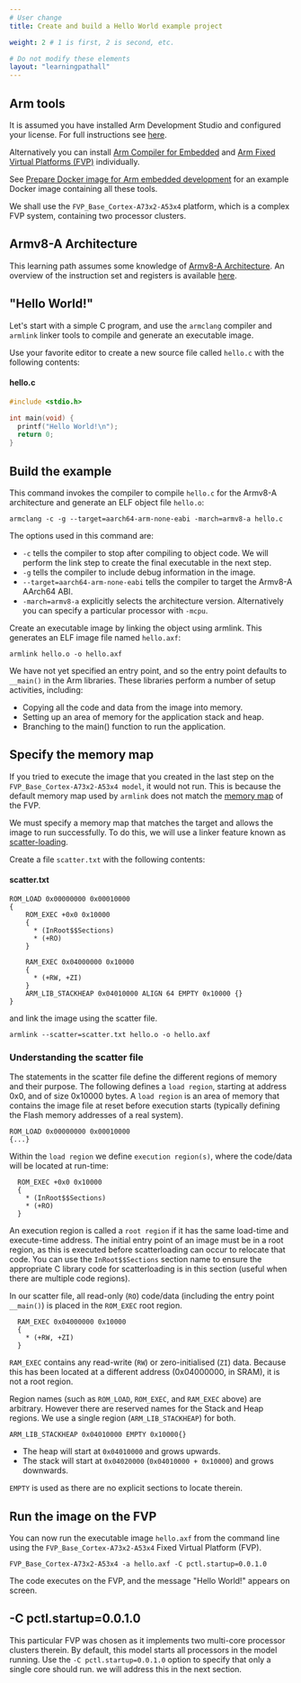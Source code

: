 ```yaml
---
# User change
title: Create and build a Hello World example project

weight: 2 # 1 is first, 2 is second, etc.

# Do not modify these elements
layout: "learningpathall"
---
```


## Arm tools

It is assumed you have installed Arm Development Studio and configured your license. For full instructions see [here](/install-tools/armds/).

Alternatively you can install [Arm Compiler for Embedded](/install-tools/armclang/) and [Arm Fixed Virtual Platforms (FVP)](/install-tools/fm#fvp) individually.

See [Prepare Docker image for Arm embedded development](/learning-paths/cross-platform/docker/) for an example Docker image containing all these tools.

We shall use the `FVP_Base_Cortex-A73x2-A53x4` platform, which is a complex FVP system, containing two processor clusters.

## Armv8-A Architecture

This learning path assumes some knowledge of [Armv8-A Architecture](https://developer.arm.com/Architectures/A-Profile%20Architecture). An overview of the instruction set and registers is available [here](https://developer.arm.com/downloads/-/exploration-tools).

## "Hello World!"

Let's start with a simple C program, and use the `armclang` compiler and `armlink` linker tools to compile and generate an executable image.

Use your favorite editor to create a new source file called `hello.c` with the following contents:
#### hello.c
```C
#include <stdio.h>

int main(void) {
  printf("Hello World!\n");
  return 0;
}
```
## Build the example

This command invokes the compiler to compile `hello.c` for the Armv8-A architecture and generate an ELF object file `hello.o`:
```console
armclang -c -g --target=aarch64-arm-none-eabi -march=armv8-a hello.c
```

The options used in this command are:
- `-c` tells the compiler to stop after compiling to object code. We will perform the link step to create the final executable in the next step.
- `-g` tells the compiler to include debug information in the image.
- `--target=aarch64-arm-none-eabi` tells the compiler to target the Armv8-A AArch64 ABI.
- `-march=armv8-a` explicitly selects the architecture version. Alternatively you can specify a particular processor with `-mcpu`.

Create an executable image by linking the object using armlink. This generates an ELF image file named `hello.axf`:
```console
armlink hello.o -o hello.axf
```
We have not yet specified an entry point, and so the entry point defaults to` __main()` in the Arm libraries. These libraries perform a number of setup activities, including:

- Copying all the code and data from the image into memory.
- Setting up an area of memory for the application stack and heap.
- Branching to the main() function to run the application.

## Specify the memory map

If you tried to execute the image that you created in the last step on the `FVP_Base_Cortex-A73x2-A53x4 model`, it would not run. This is because the default memory map used by `armlink` does not match the [memory map](https://developer.arm.com/documentation/100964/latest/Base-Platform/Base---memory/Base-Platform-memory-map) of the FVP.

We must specify a memory map that matches the target and allows the image to run successfully. To do this, we will use a linker feature known as [scatter-loading](https://developer.arm.com/documentation/101754/latest/armlink-Reference/Scatter-loading-Features).

Create a file `scatter.txt` with the following contents:
#### scatter.txt
```console
ROM_LOAD 0x00000000 0x00010000
{
    ROM_EXEC +0x0 0x10000
    {
      * (InRoot$$Sections)
      * (+RO)
    }

    RAM_EXEC 0x04000000 0x10000
    {
      * (+RW, +ZI)
    }
    ARM_LIB_STACKHEAP 0x04010000 ALIGN 64 EMPTY 0x10000 {}
}
```
and link the image using the scatter file.
```console
armlink --scatter=scatter.txt hello.o -o hello.axf
```
### Understanding the scatter file

The statements in the scatter file define the different regions of memory and their purpose. The following defines a `load region`, starting at address 0x0, and of size 0x10000 bytes. A `load region` is an area of memory that contains the image file at reset before execution starts (typically defining the Flash memory addresses of a real system).
```output
ROM_LOAD 0x00000000 0x00010000
{...}
```

Within the `load region` we define `execution region(s)`, where the code/data will be located at run-time:
```output
  ROM_EXEC +0x0 0x10000
  {
    * (InRoot$$Sections)
    * (+RO)
  }
```
An execution region is called a `root region` if it has the same load-time and execute-time address. The initial entry point of an image must be in a root region, as this is executed before scatterloading can occur to relocate that code. You can use the `InRoot$$Sections` section name to ensure the appropriate C library code for scatterloading is in this section (useful when there are multiple code regions).

In our scatter file, all read-only (`RO`) code/data (including the entry point `__main()`) is placed in the `ROM_EXEC` root region.
```output
  RAM_EXEC 0x04000000 0x10000
  {
    * (+RW, +ZI)
  }
```
`RAM_EXEC` contains any read-write (`RW`) or zero-initialised (`ZI`) data. Because this has been located at a different address (0x04000000, in SRAM), it is not a root region.

Region names (such as `ROM_LOAD`, `ROM_EXEC`, and `RAM_EXEC` above) are arbitrary. However there are reserved names for the Stack and Heap regions. We use a single region (`ARM_LIB_STACKHEAP`) for both.
```output
ARM_LIB_STACKHEAP 0x04010000 EMPTY 0x10000{}
```
* The heap will start at `0x04010000` and grows upwards.
* The stack will start at `0x04020000` (`0x04010000 + 0x10000`) and grows downwards.

`EMPTY` is used as there are no explicit sections to locate therein.

## Run the image on the FVP

You can now run the executable image `hello.axf` from the command line using the `FVP_Base_Cortex-A73x2-A53x4` Fixed Virtual Platform (FVP).
```console
FVP_Base_Cortex-A73x2-A53x4 -a hello.axf -C pctl.startup=0.0.1.0
```
The code executes on the FVP, and the message "Hello World!" appears on screen.

## -C pctl.startup=0.0.1.0

This particular FVP was chosen as it implements two multi-core processor clusters therein. By default, this model starts all processors in the model running. Use the `-C pctl.startup=0.0.1.0` option to specify that only a single core should run. we will address this in the next section.
